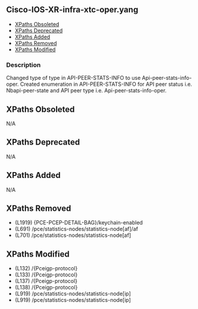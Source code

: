 ## Cisco-IOS-XR-infra-xtc-oper.yang

- [XPaths Obsoleted](#xpaths-obsoleted)
- [XPaths Deprecated](#xpaths-deprecated)
- [XPaths Added](#xpaths-added)
- [XPaths Removed](#xpaths-removed)
- [XPaths Modified](#xpaths-modified)

### Description

Changed type of type in API-PEER-STATS-INFO to use Api-peer-stats-info-oper. Created enumeration in API-PEER-STATS-INFO for API peer status i.e. Nbapi-peer-state and API peer type i.e. Api-peer-stats-info-oper.

## XPaths Obsoleted

N/A

## XPaths Deprecated

N/A

## XPaths Added

N/A

## XPaths Removed

- (L1919)	{PCE-PCEP-DETAIL-BAG}/keychain-enabled
- (L691)	/pce/statistics-nodes/statistics-node[af]/af
- (L701)	/pce/statistics-nodes/statistics-node[af]

## XPaths Modified

- (L132)	/{Pceigp-protocol}
- (L133)	/{Pceigp-protocol}
- (L137)	/{Pceigp-protocol}
- (L138)	/{Pceigp-protocol}
- (L919)	/pce/statistics-nodes/statistics-node[ip]
- (L919)	/pce/statistics-nodes/statistics-node[ip]

